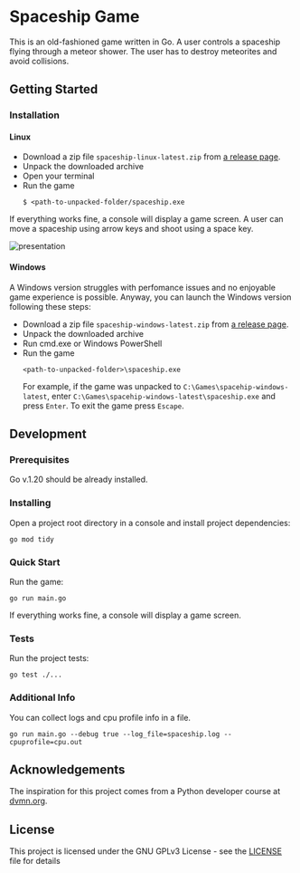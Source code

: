 # Spaceship Game

This is an old-fashioned game written in Go. 
A user controls a spaceship flying through a meteor shower.
The user has to destroy meteorites and avoid collisions.

## Getting Started

### Installation

#### Linux
- Download a zip file `spaceship-linux-latest.zip` from [a release page](https://github.com/AndreyAD1/spaceship/releases).
- Unpack the downloaded archive
- Open your terminal
- Run the game
    ```shell
    $ <path-to-unpacked-folder/spaceship.exe
    ```
If everything works fine, a console will display a game screen.
A user can move a spaceship using arrow keys and shoot using a space key.

![presentation](presentation.gif)

#### Windows
A Windows version struggles with perfomance issues and 
no enjoyable game experience is possible. Anyway, you can launch the Windows version
following these steps:
- Download a zip file `spaceship-windows-latest.zip` from [a release page](https://github.com/AndreyAD1/spaceship/releases).
- Unpack the downloaded archive
- Run cmd.exe or Windows PowerShell
- Run the game
  ```shell
  <path-to-unpacked-folder>\spaceship.exe
  ```
  For example, if the game was unpacked to `C:\Games\spacehip-windows-latest`,
  enter `C:\Games\spacehip-windows-latest\spaceship.exe` and press `Enter`.
  To exit the game press `Escape`.


## Development

### Prerequisites

Go v.1.20 should be already installed.

### Installing

Open a project root directory in a console and install project dependencies:
```shell
go mod tidy
```

### Quick Start

Run the game:
```shell
go run main.go
```

If everything works fine, a console will display a game screen.

### Tests

Run the project tests: 
```shell
go test ./...
```

### Additional Info

You can collect logs and cpu profile info in a file.
```shell
go run main.go --debug true --log_file=spaceship.log --cpuprofile=cpu.out
```

## Acknowledgements

The inspiration for this project comes from a Python developer course at
[dvmn.org](https://dvmn.org/modules/async-python/).


## License

This project is licensed under the GNU GPLv3  License - see the [LICENSE](LICENSE) file for details

